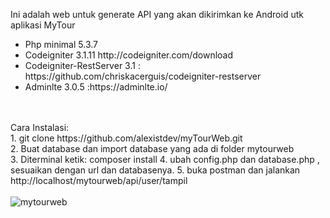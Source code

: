 Ini adalah web untuk generate API yang akan dikirimkan ke Android utk aplikasi MyTour</br>
<ul>
	<li>Php minimal 5.3.7</li>
	<li>Codeigniter 3.1.11 http://codeigniter.com/download</li>
	<li>Codeigniter-RestServer 3.1 : https://github.com/chriskacerguis/codeigniter-restserver</li>
	<li>Adminlte 3.0.5 :https://adminlte.io/</li>	
</ul>
</br></br>
Cara Instalasi:</br>
1. git clone https://github.com/alexistdev/myTourWeb.git</br>
2. Buat database dan import database yang ada di folder mytourweb</br>
3. Diterminal ketik: composer install
4. ubah config.php dan database.php , sesuaikan dengan url dan databasenya.
5. buka postman dan jalankan http://localhost/mytourweb/api/user/tampil</br></br>

<img src="https://i.postimg.cc/vZBZ548H/postman.png" alt="mytourweb" />
